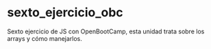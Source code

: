 # sexto_ejercicio_obc
Sexto ejercicio de JS con OpenBootCamp, esta unidad trata sobre los arrays y cómo manejarlos.
